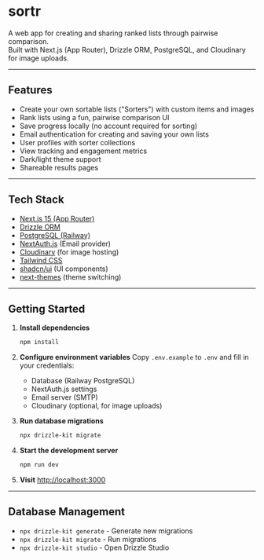 # sortr

A web app for creating and sharing ranked lists through pairwise comparison.  
Built with Next.js (App Router), Drizzle ORM, PostgreSQL, and Cloudinary for image uploads.

---

## Features

- Create your own sortable lists ("Sorters") with custom items and images
- Rank lists using a fun, pairwise comparison UI
- Save progress locally (no account required for sorting)
- Email authentication for creating and saving your own lists
- User profiles with sorter collections
- View tracking and engagement metrics
- Dark/light theme support
- Shareable results pages

---

## Tech Stack

- [Next.js 15 (App Router)](https://nextjs.org/)
- [Drizzle ORM](https://orm.drizzle.team/)
- [PostgreSQL (Railway)](https://railway.app/)
- [NextAuth.js](https://next-auth.js.org/) (Email provider)
- [Cloudinary](https://cloudinary.com/) (for image hosting)
- [Tailwind CSS](https://tailwindcss.com/)
- [shadcn/ui](https://ui.shadcn.com/) (UI components)
- [next-themes](https://github.com/pacocoursey/next-themes) (theme switching)

---

## Getting Started

1. **Install dependencies**
   ```bash
   npm install
   ```

2. **Configure environment variables**
   Copy `.env.example` to `.env` and fill in your credentials:
   - Database (Railway PostgreSQL)
   - NextAuth.js settings
   - Email server (SMTP)
   - Cloudinary (optional, for image uploads)

3. **Run database migrations**
   ```bash
   npx drizzle-kit migrate
   ```

4. **Start the development server**
   ```bash
   npm run dev
   ```

5. **Visit** [http://localhost:3000](http://localhost:3000)

---

## Database Management

- `npx drizzle-kit generate` - Generate new migrations
- `npx drizzle-kit migrate` - Run migrations  
- `npx drizzle-kit studio` - Open Drizzle Studio